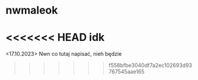 # nwmaleok
<<<<<<< HEAD
idk
=======
<Yeva Rapovych> <17.10.2023>
Nwn co tutaj napisać, nieh będzie

>>>>>>> f558bfbe3040df7a2ec102693d93767545aae165
